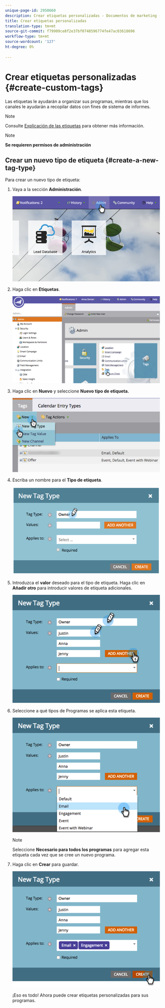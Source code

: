 ```yaml
---
unique-page-id: 2950660
description: Crear etiquetas personalizadas - Documentos de marketing - Documentación del producto
title: Crear etiquetas personalizadas
translation-type: tm+mt
source-git-commit: f79909ce8f2e37bf0748596774fe47ac03618696
workflow-type: tm+mt
source-wordcount: '127'
ht-degree: 0%

---
```



# Crear etiquetas personalizadas {#create-custom-tags}

Las etiquetas le ayudarán a organizar sus programas, mientras que los canales le ayudarán a recopilar datos con fines de sistema de informes.

>[!NOTE]
>
>Consulte [Explicación de las etiquetas](/help/marketo/product-docs/core-marketo-concepts/programs/working-with-programs/understanding-tags.md) para obtener más información.

>[!NOTE]
>
>**Se requieren permisos de administración**

## Crear un nuevo tipo de etiqueta {#create-a-new-tag-type}

Para crear un nuevo tipo de etiqueta:

1. Vaya a la sección **Administración**.

   ![](assets/image2015-4-23-14-3a37-3a48.png)

1. Haga clic en **Etiquetas**.

   ![](assets/image2015-4-23-14-3a41-3a18.png)

1. Haga clic en **Nuevo** y seleccione **Nuevo tipo de etiqueta.**

   ![](assets/image2015-4-23-14-3a42-3a45.png)

1. Escriba un nombre para el **Tipo de etiqueta**.

   ![](assets/image2015-4-23-14-3a48-3a58.png)

1. Introduzca el **valor** deseado para el tipo de etiqueta. Haga clic en **Añadir otro** para introducir valores de etiqueta adicionales.

   ![](assets/image2015-4-22-11-3a30-3a30.png)

1. Seleccione a qué tipos de Programas se aplica esta etiqueta.

   ![](assets/image2015-4-22-11-3a39-3a7.png)

   >[!NOTE]
   >
   >Seleccione **Necesario para todos los programas** para agregar esta etiqueta cada vez que se cree un nuevo programa.

1. Haga clic en **Crear** para guardar.

   ![](assets/image2015-4-22-11-3a38-3a34.png)

   ¡Eso es todo! Ahora puede crear etiquetas personalizadas para sus programas.
